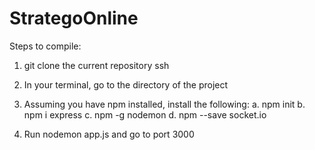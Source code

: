 # StrategoOnline


Steps to compile:

1. git clone the current repository ssh 

2. In your terminal, go to the directory of the project

3. Assuming you have npm installed, install the following:
    a. npm init
    b. npm i express
    c. npm -g nodemon
    d. npm --save socket.io

4. Run nodemon app.js and go to port 3000


